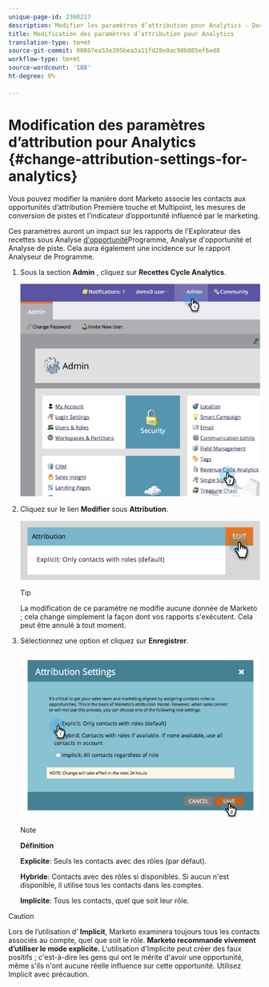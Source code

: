 ```yaml
---
unique-page-id: 2360217
description: Modifier les paramètres d’attribution pour Analytics - Documents marketing - Documentation du produit
title: Modification des paramètres d’attribution pour Analytics
translation-type: tm+mt
source-git-commit: 00887ea53e395bea3a11fd28e0ac98b085ef6ed8
workflow-type: tm+mt
source-wordcount: '188'
ht-degree: 0%

---
```



# Modification des paramètres d’attribution pour Analytics {#change-attribution-settings-for-analytics}

Vous pouvez modifier la manière dont Marketo associe les contacts aux opportunités d’attribution Première touche et Multipoint, les mesures de conversion de pistes et l’indicateur d’opportunité influencé par le marketing.

Ces paramètres auront un impact sur les rapports de l&#39;Explorateur des recettes sous Analyse [d&#39;opportunité](../../../product-docs/reporting/revenue-cycle-analytics/program-analytics/understanding-the-program-opportunity-analysis-area.md)Programme, Analyse [](../../../product-docs/reporting/revenue-cycle-analytics/revenue-explorer/understanding-opportunity-analysis-in-revenue-explorer.md)d&#39;opportunité et Analyse de piste. Cela aura également une incidence sur le rapport Analyseur de Programme.

1. Sous la section **Admin** , cliquez sur **Recettes Cycle Analytics**.

   ![](assets/image2014-9-24-11-3a55-3a19.png)

1. Cliquez sur le lien **Modifier** sous **Attribution**.

   ![](assets/image2014-9-24-11-3a56-3a33.png)

   >[!TIP]
   >
   >La modification de ce paramètre ne modifie aucune donnée de Marketo ; cela change simplement la façon dont vos rapports s&#39;exécutent. Cela peut être annulé à tout moment.

1. Sélectionnez une option et cliquez sur **Enregistrer**.

   ![](assets/image2014-9-24-11-3a57-3a39.png)

   >[!NOTE]
   >
   >**Définition**
   >
   >
   >**Explicite**: Seuls les contacts avec des rôles (par défaut).
   >
   >
   >**Hybride**: Contacts avec des rôles si disponibles. Si aucun n&#39;est disponible, il utilise tous les contacts dans les comptes.
   >
   >
   >**Implicite**: Tous les contacts, quel que soit leur rôle.

>[!CAUTION]
>
>Lors de l’utilisation d’ **Implicit**, Marketo examinera toujours tous les contacts associés au compte, quel que soit le rôle. **Marketo recommande vivement d’utiliser le mode explicite.** L&#39;utilisation d&#39;Implicite peut créer des faux positifs ; c&#39;est-à-dire les gens qui ont le mérite d&#39;avoir une opportunité, même s&#39;ils n&#39;ont aucune réelle influence sur cette opportunité. Utilisez Implicit avec précaution.

